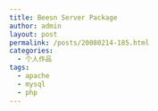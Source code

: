 ```yaml
---
title: Beesn Server Package
author: admin
layout: post
permalink: /posts/20080214-185.html
categories:
  - 个人作品
tags:
  - apache
  - mysql
  - php
---
```

<img alt="" border="0" src="http://blog.eaxi.com/images/smiles/laugh.gif" /><img alt="" border="0" src="http://blog.eaxi.com/images/smiles/laugh.gif" />